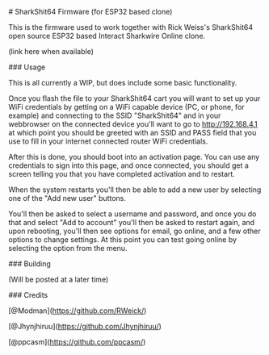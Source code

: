 \# SharkShit64 Firmware (for ESP32 based clone)



This is the firmware used to work together with Rick Weiss's SharkShit64 open source ESP32 based Interact Sharkwire Online clone.



(link here when available)



\### Usage



This is all currently a WIP, but does include some basic functionality.



Once you flash the file to your SharkShit64 cart you will want to set up your WiFi credentials by getting on a WiFi capable device (PC, or phone, for example) and connecting to the SSID "SharkShit64" and in your webbrowser on the connected device you'll want to go to http://192.168.4.1 at which point you should be greeted with an SSID and PASS field that you use to fill in your internet connected router WiFi credentials.



After this is done, you should boot into an activation page. You can use any credentials to sign into this page, and once connected, you should get a screen telling you that you have completed activation and to restart.



When the system restarts you'll then be able to add a new user by selecting one of the "Add new user" buttons.



You'll then be asked to select a username and password, and once you do that and select "Add to account" you'll then be asked to restart again, and upon rebooting, you'll then see options for email, go online, and a few other options to change settings. At this point you can test going online by selecting the option from the menu.



\### Building

(Will be posted at a later time)



\### Credits

\[@Modman](https://github.com/RWeick/)  

\[@Jhynjhiruu](https://github.com/Jhynjhiruu/)  

\[@ppcasm](https://github.com/ppcasm/)



